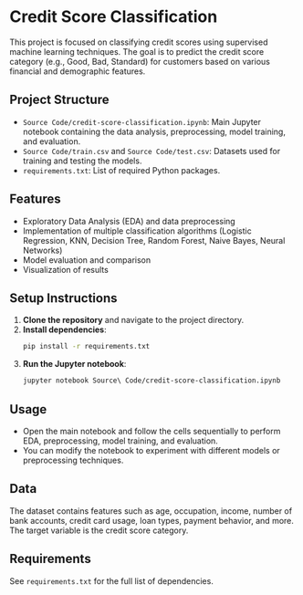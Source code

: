 # Credit Score Classification

This project is focused on classifying credit scores using supervised machine learning techniques. The goal is to predict the credit score category (e.g., Good, Bad, Standard) for customers based on various financial and demographic features.

## Project Structure

- `Source Code/credit-score-classification.ipynb`: Main Jupyter notebook containing the data analysis, preprocessing, model training, and evaluation.
- `Source Code/train.csv` and `Source Code/test.csv`: Datasets used for training and testing the models.
- `requirements.txt`: List of required Python packages.

## Features

- Exploratory Data Analysis (EDA) and data preprocessing
- Implementation of multiple classification algorithms (Logistic Regression, KNN, Decision Tree, Random Forest, Naive Bayes, Neural Networks)
- Model evaluation and comparison
- Visualization of results

## Setup Instructions

1. **Clone the repository** and navigate to the project directory.
2. **Install dependencies**:
   ```bash
   pip install -r requirements.txt
   ```
3. **Run the Jupyter notebook**:
   ```bash
   jupyter notebook Source\ Code/credit-score-classification.ipynb
   ```

## Usage

- Open the main notebook and follow the cells sequentially to perform EDA, preprocessing, model training, and evaluation.
- You can modify the notebook to experiment with different models or preprocessing techniques.

## Data

The dataset contains features such as age, occupation, income, number of bank accounts, credit card usage, loan types, payment behavior, and more. The target variable is the credit score category.

## Requirements

See `requirements.txt` for the full list of dependencies.

